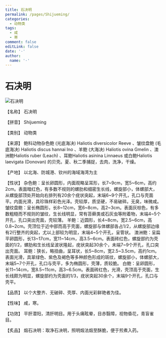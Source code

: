 ```yaml
---
title: 石决明
permalink: /pages/Shijueming/
categories: 
  - 动物类
tags: 
  - 咸
  - 寒
comment: false
editLink: false
date: '·'
author: 
  name: '·'
---
```

# 石决明

![石决明](https://sys01.lib.hkbu.edu.hk/cmed/mmid/images/B00390.jpg)

<!-- more -->

【名称】	石决明	

【拼音】	Shijueming

【类别】	动物类

【来源】	鲍科动物杂色鲍 (光底海决) Haliotis diversicolor Reeve 、皱纹盘鲍 (毛底海决) Haliotis discus hannai Ino 、羊鲍 (大海决) Haliotis ovina Gmelin 、澳洲鲍Haliotis ruber (Leach) 、耳鲍Haliotis asinina Linnaeus 或白鲍Haliotis laevigata (Donovan) 的贝壳。夏、秋二季捕捉，去肉，洗净，干燥。

【产地】	以北海、防城港、钦州的海域海湾为主

【性状】	杂色鲍：呈长卵圆形，内面观略呈耳形，长7~9cm，宽5~6cm，高约2cm。表面暗红色，有多数不规则的螺肋和细密生长线，螺旋部小，体螺部大，从螺旋部顶处开始向右排列有20余个疣状突起，末端6~9个开孔，孔口与壳面平。内面光滑，具珍珠样彩色光泽。壳较厚，质坚硬，不易破碎。无臭，味微咸。
皱纹盘鲍：呈长椭圆形，长8~12cm，宽6~8cm，高2~3cm。表面灰棕色，有多数粗糙而不规则的皱纹，生长线明显，常有苔藓类或石灰虫等附着物，末端4~5个开孔，孔口突出壳面，壳较薄。
羊鲍：近圆形，长4~8cm，宽2.5~6cm，高0.8~2cm。壳顶位于近中部而高于壳面，螺旋部与体螺部各占1/2，从螺旋部边缘有2行整齐的突起，尤以上部较为明显，末端4~5个开孔，呈管状。
澳洲鲍：呈扁平卵圆形，长13~17cm，宽11~14cm，高3.5~6cm。表面砖红色，螺旋部约为壳面的1/2，螺肋和生长线呈波状隆起，疣状突起30余个，未端7~9个开孔，孔口突出壳面。
耳鲍：狭长，略扭曲，呈耳状，长5~8cm，宽2.5~3.5cm，高约1cm。表面光滑，具翠绿色、紫色及褐色等多种颜色形成的斑纹，螺旋部小，体螺部大，末端5~7个开孔，孔口与壳平，多为椭圆形，壳薄，质较脆。
白鲍：呈卵圆形，长11~14cm，宽8.5~11cm，高3~6.5cm。表面砖红色，光滑，壳顶高于壳面，生长线颇为明显，螺旋部约为壳面的1/3，疣状突起30余个，末端9个开孔，孔口与壳平。

【品质】	以个大整齐、无破碎、壳厚、内面光彩鲜艳者为佳。

【性味】	咸，寒。

【功效】	平肝潜阳，清肝明目。用于头痛眩晕，目赤翳障，视物昏花，青盲雀目。

【炙品】	煅石决明：取净石决明，照明煅法煅至酥脆，便于煎煮入药。
